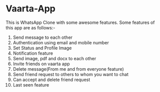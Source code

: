 # Vaarta-App
This is WhatsApp Clone with some awesome features. Some features of this app are as follows:-
1. Send message to each other
2. Authentication using email and mobile number
3. Set Status and Profile Image
4. Notification feature
5. Send image, pdf and docx to each other
6. Invite friends on vaarta app
7. Delete message(From me and from everyone feature)
8. Send friend request to others to whom you want to chat
9. Can accept and delete friend request
10. Last seen feature

